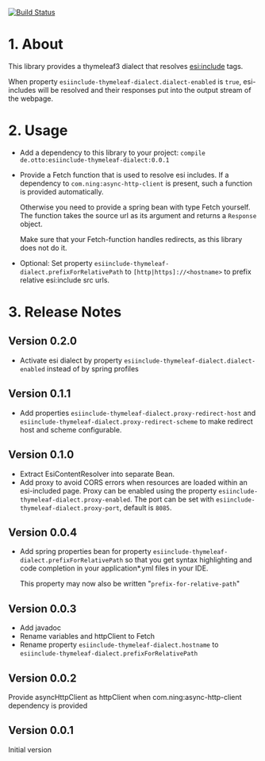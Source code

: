 [![Build Status](https://travis-ci.org/otto-de/esi-include-thymeleaf3-dialect.svg?branch=master)](https://travis-ci.org/otto-de/esi-include-thymeleaf3-dialect)

# 1. About

This library provides a thymeleaf3 dialect that resolves <esi:include> tags.

When property `esiinclude-thymeleaf-dialect.dialect-enabled` is `true`, esi-includes will be resolved and their responses put into the output stream of the webpage.

# 2. Usage

* Add a dependency to this library to your project:
  `compile de.otto:esiinclude-thymeleaf-dialect:0.0.1`

* Provide a Fetch function that is used to resolve esi includes.
  If a dependency to `com.ning:async-http-client` is present, such a function is provided automatically.
 
  Otherwise you need to provide a spring bean with type Fetch yourself. The function takes the source url as its argument and returns a `Response` object.
 
  Make sure that your Fetch-function handles redirects, as this library does not do it.
  
* Optional: Set property `esiinclude-thymeleaf-dialect.prefixForRelativePath` to `[http|https]://<hostname>` to prefix relative esi:include src urls.    


# 3. Release Notes

## Version 0.2.0
* Activate esi dialect by property `esiinclude-thymeleaf-dialect.dialect-enabled` instead of by spring profiles 

## Version 0.1.1
* Add properties `esiinclude-thymeleaf-dialect.proxy-redirect-host` and `esiinclude-thymeleaf-dialect.proxy-redirect-scheme` to make redirect host and scheme configurable.

## Version 0.1.0
* Extract EsiContentResolver into separate Bean.
* Add proxy to avoid CORS errors when resources are loaded within an esi-included page. Proxy can be enabled using the property 
`esiinclude-thymeleaf-dialect.proxy-enabled`. The port can be set with `esiinclude-thymeleaf-dialect.proxy-port`, default is `8085`.

## Version 0.0.4
* Add spring properties bean for property `esiinclude-thymeleaf-dialect.prefixForRelativePath` 
so that you get syntax highlighting and code completion in your application*.yml files in your IDE.
  
  This property may now also be written "`prefix-for-relative-path`"
 

## Version 0.0.3
* Add javadoc
* Rename variables and httpClient to Fetch
* Rename property `esiinclude-thymeleaf-dialect.hostname` to `esiinclude-thymeleaf-dialect.prefixForRelativePath`

## Version 0.0.2
Provide asyncHttpClient as httpClient when com.ning:async-http-client dependency is provided

## Version 0.0.1
Initial version
